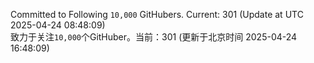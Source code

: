 Committed to Following `10,000` GitHubers. Current: <!-- FOLLOWING_COUNT -->301<!-- FOLLOWING_COUNT --> (Update at UTC <!-- LAST_UPDATED -->2025-04-24 08:48:09<!-- LAST_UPDATED -->)<br>
致力于关注`10,000`个GitHuber。当前：<!-- FOLLOWING_COUNT -->301<!-- FOLLOWING_COUNT --> (更新于北京时间 <!-- LAST_UPDATED_CST -->2025-04-24 16:48:09<!-- LAST_UPDATED_CST -->)
